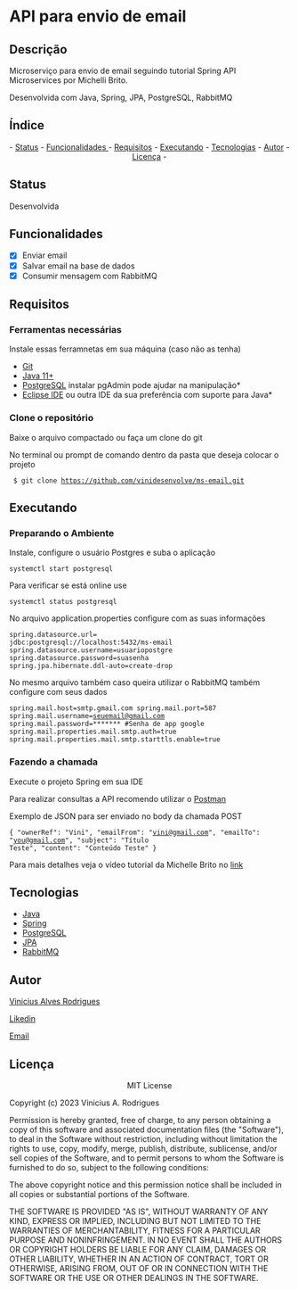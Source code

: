 # API para envio de email

## Descrição

Microserviço para envio de email seguindo tutorial Spring API Microservices por Michelli Brito.

Desenvolvida com Java, Spring, JPA, PostgreSQL, RabbitMQ

## Índice
<p align="center"> - 
 <a href="#status">Status</a> - 
 <a href="#status"> Funcionalidades </a> - 
 <a href="#requisitos">Requisitos</a> - 
 <a href="#executando">Executando</a> - 
 <a href="#tecnologias">Tecnologias</a> - 
 <a href="#autor">Autor</a> - 
 <a href="#licença">Licença</a> - 
</p>

## Status 

Desenvolvida

## Funcionalidades

- [x] Enviar email
- [x] Salvar email na base de dados
- [x] Consumir mensagem com RabbitMQ

## Requisitos

### Ferramentas necessárias

Instale essas ferramnetas em sua máquina (caso não as tenha)

- [Git](https://git-scm.com)
- [Java 11+](https://www.java.com/en/)
- [PostgreSQL](https://www.postgresql.org/) instalar pgAdmin pode ajudar na manipulação* 
- [Eclipse IDE](https://www.eclipse.org/) ou outra IDE da sua preferência com suporte para Java*

### Clone o repositório

Baixe o arquivo compactado ou faça um clone do git

No terminal ou prompt de comando dentro da pasta que deseja colocar o projeto

<code> $ git clone <https://github.com/vinidesenvolve/ms-email.git> </code>

## Executando

### Preparando o Ambiente

  Instale, configure o usuário Postgres e suba o aplicação
  
  <code>systemctl start postgresql</code>
  
  Para verificar se está online use
  
  <code>systemctl status postgresql</code>
  
  No arquivo application.properties configure com as suas informações
  
  <code>spring.datasource.url= jdbc:postgresql://localhost:5432/ms-email
  spring.datasource.username=usuariopostgre
  spring.datasource.password=suasenha
  spring.jpa.hibernate.ddl-auto=create-drop</code>

  No mesmo arquivo também caso queira utilizar o RabbitMQ também configure com seus dados 

  <code>spring.mail.host=smtp.gmail.com
  spring.mail.port=587
  spring.mail.username=seuemail@gmail.com
  spring.mail.password=*******  #Senha de app google
  spring.mail.properties.mail.smtp.auth=true
  spring.mail.properties.mail.smtp.starttls.enable=true</code>

### Fazendo a chamada 
 Execute o projeto Spring em sua IDE

 Para realizar consultas a API recomendo utilizar o [Postman](https://www.postman.com/)
 
 Exemplo de JSON para ser enviado no body da chamada POST
 
 <code>{
    "ownerRef": "Vini",
    "emailFrom": "vini@gmail.com",
    "emailTo": "you@gmail.com",
    "subject": "Título Teste",
    "content": "Conteúdo Teste" 
  }</code>
 
  Para mais detalhes veja o vídeo tutorial da Michelle Brito no [link](https://www.youtube.com/watch?v=V-PqR0BxA8c&ab_channel=MichelliBrito)
 
## Tecnologias

- [Java](https://www.java.com/en/)
- [Spring](https://spring.io/)
- [PostgreSQL](https://www.postgresql.org/)
- [JPA](https://jakarta.ee/specifications/persistence/3.0/)
- [RabbitMQ](https://www.rabbitmq.com/)

## Autor

<p> <a href="https://github.com/vinidesenvolve">Vinicius Alves Rodrigues</a> </p>
<p> <a href="https://www.linkedin.com/in/vinidesenvolve/">Likedin</a> </p>
<p> <a href="vinidesenvolve@gmail.com">Email</a> </p>

## Licença

<p align="center">
MIT License

Copyright (c) 2023 Vinicius A. Rodrigues

Permission is hereby granted, free of charge, to any person obtaining a copy
of this software and associated documentation files (the "Software"), to deal
in the Software without restriction, including without limitation the rights
to use, copy, modify, merge, publish, distribute, sublicense, and/or sell
copies of the Software, and to permit persons to whom the Software is
furnished to do so, subject to the following conditions:

The above copyright notice and this permission notice shall be included in all
copies or substantial portions of the Software.

THE SOFTWARE IS PROVIDED "AS IS", WITHOUT WARRANTY OF ANY KIND, EXPRESS OR
IMPLIED, INCLUDING BUT NOT LIMITED TO THE WARRANTIES OF MERCHANTABILITY,
FITNESS FOR A PARTICULAR PURPOSE AND NONINFRINGEMENT. IN NO EVENT SHALL THE
AUTHORS OR COPYRIGHT HOLDERS BE LIABLE FOR ANY CLAIM, DAMAGES OR OTHER
LIABILITY, WHETHER IN AN ACTION OF CONTRACT, TORT OR OTHERWISE, ARISING FROM,
OUT OF OR IN CONNECTION WITH THE SOFTWARE OR THE USE OR OTHER DEALINGS IN THE
SOFTWARE.
</p>
